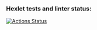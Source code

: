 ### Hexlet tests and linter status:
[![Actions Status](https://github.com/FedorovskihSimon/frontend-project-44/actions/workflows/hexlet-check.yml/badge.svg)](https://github.com/FedorovskihSimon/frontend-project-44/actions)
